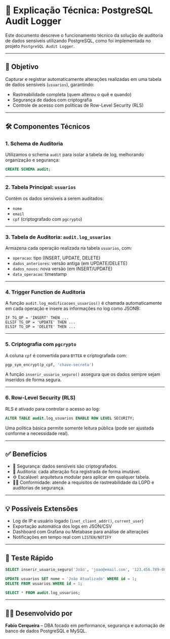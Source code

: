 
# 🧾 Explicação Técnica: PostgreSQL Audit Logger

Este documento descreve o funcionamento técnico da solução de auditoria de dados sensíveis utilizando PostgreSQL, como foi implementada no projeto `PostgreSQL Audit Logger`.

---

## 🎯 Objetivo

Capturar e registrar automaticamente alterações realizadas em uma tabela de dados sensíveis (`usuarios`), garantindo:
- Rastreabilidade completa (quem alterou o quê e quando)
- Segurança de dados com criptografia
- Controle de acesso com políticas de Row-Level Security (RLS)

---

## 🛠 Componentes Técnicos

### 1. **Schema de Auditoria**
Utilizamos o schema `audit` para isolar a tabela de log, melhorando organização e segurança:

```sql
CREATE SCHEMA audit;
```

---

### 2. **Tabela Principal: `usuarios`**

Contém os dados sensíveis a serem auditados:
- `nome`
- `email`
- `cpf` (criptografado com `pgcrypto`)

---

### 3. **Tabela de Auditoria: `audit.log_usuarios`**

Armazena cada operação realizada na tabela `usuarios`, com:
- `operacao`: tipo (INSERT, UPDATE, DELETE)
- `dados_anteriores`: versão antiga (em UPDATE/DELETE)
- `dados_novos`: nova versão (em INSERT/UPDATE)
- `data_operacao`: timestamp

---

### 4. **Trigger Function de Auditoria**

A função `audit.log_modificacoes_usuarios()` é chamada automaticamente em cada operação e insere as informações no log como JSONB:

```plpgsql
IF TG_OP = 'INSERT' THEN ...
ELSIF TG_OP = 'UPDATE' THEN ...
ELSIF TG_OP = 'DELETE' THEN ...
```

---

### 5. **Criptografia com `pgcrypto`**

A coluna `cpf` é convertida para `BYTEA` e criptografada com:

```sql
pgp_sym_encrypt(p_cpf, 'chave-secreta')
```

A função `inserir_usuario_seguro()` assegura que os dados sempre sejam inseridos de forma segura.

---

### 6. **Row-Level Security (RLS)**

RLS é ativado para controlar o acesso ao log:

```sql
ALTER TABLE audit.log_usuarios ENABLE ROW LEVEL SECURITY;
```

Uma política básica permite somente leitura pública (pode ser ajustada conforme a necessidade real).

---

## ✅ Benefícios

- 🔐 Segurança: dados sensíveis são criptografados.
- 📜 Auditoria: cada alteração fica registrada de forma imutável.
- ⚙️ Escalável: arquitetura modular para aplicar em qualquer tabela.
- 👮‍♂️ Conformidade: atende a requisitos de rastreabilidade da LGPD e auditorias de segurança.

---

## 💡 Possíveis Extensões

- Log de IP e usuário logado (`inet_client_addr()`, `current_user`)
- Exportação automática dos logs em JSON/CSV
- Dashboard com Grafana ou Metabase para análise de alterações
- Notificações em tempo real com `LISTEN/NOTIFY`

---

## 🧪 Teste Rápido

```sql
SELECT inserir_usuario_seguro('João', 'joao@email.com', '123.456.789-00');

UPDATE usuarios SET nome = 'João Atualizado' WHERE id = 1;
DELETE FROM usuarios WHERE id = 1;

SELECT * FROM audit.log_usuarios;
```

---

## 👨‍💻 Desenvolvido por

**Fabio Cerqueira** – DBA focado em performance, segurança e automação de banco de dados PostgreSQL e MySQL.
